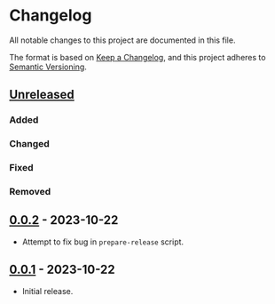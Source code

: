 # Changelog

All notable changes to this project are documented in this file.

The format is based on [Keep a Changelog](https://keepachangelog.com/en/1.0.0/),
and this project adheres to [Semantic Versioning](https://semver.org/spec/v2.0.0.html).

## [Unreleased]

### Added
### Changed
### Fixed
### Removed

## [0.0.2] - 2023-10-22

- Attempt to fix bug in `prepare-release` script.

## [0.0.1] - 2023-10-22

- Initial release.

[Unreleased]: https://github.com/hilverd/bookmarks.html/compare/v0.0.2...HEAD
[0.0.2]: https://github.com/hilverd/bookmarks.html/compare/v0.0.1...v0.0.2
[0.0.1]: https://github.com/hilverd/bookmarks.html/releases/tag/v0.0.1
